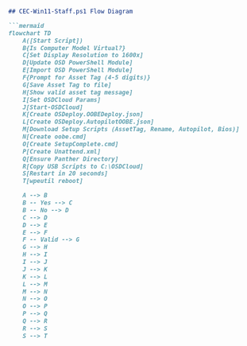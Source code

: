 ```markdown
## CEC-Win11-Staff.ps1 Flow Diagram

```mermaid
flowchart TD
    A([Start Script])
    B{Is Computer Model Virtual?}
    C[Set Display Resolution to 1600x]
    D[Update OSD PowerShell Module]
    E[Import OSD PowerShell Module]
    F{Prompt for Asset Tag (4-5 digits)}
    G[Save Asset Tag to file]
    H[Show valid asset tag message]
    I[Set OSDCloud Params]
    J[Start-OSDCloud]
    K[Create OSDeploy.OOBEDeploy.json]
    L[Create OSDeploy.AutopilotOOBE.json]
    M[Download Setup Scripts (AssetTag, Rename, Autopilot, Bios)]
    N[Create oobe.cmd]
    O[Create SetupComplete.cmd]
    P[Create Unattend.xml]
    Q[Ensure Panther Directory]
    R[Copy USB Scripts to C:\OSDCloud]
    S[Restart in 20 seconds]
    T[wpeutil reboot]

    A --> B
    B -- Yes --> C
    B -- No --> D
    C --> D
    D --> E
    E --> F
    F -- Valid --> G
    G --> H
    H --> I
    I --> J
    J --> K
    K --> L
    L --> M
    M --> N
    N --> O
    O --> P
    P --> Q
    Q --> R
    R --> S
    S --> T
```